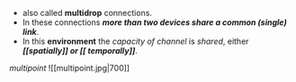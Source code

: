 - also called **multidrop** connections.
- In these connections ***more than two devices share a common (single) link***. 
- In this **environment** the *capacity of channel* is *shared*, either ***[[spatially]] or [[ temporally]]***.

*multipoint*
![[multipoint.jpg|700]]